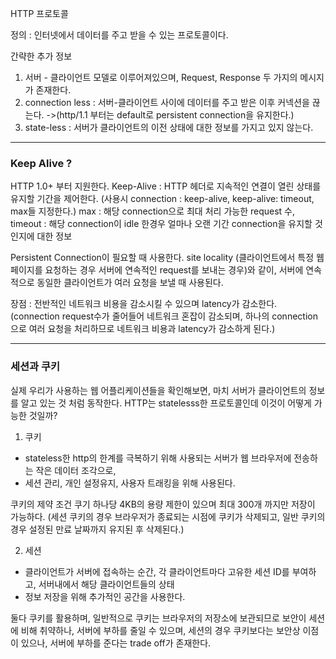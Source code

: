 HTTP 프로토콜 

정의 : 인터넷에서 데이터를 주고 받을 수 있는 프로토콜이다.

간략한 추가 정보
1. 서버 - 클라이언트 모델로 이루어져있으며, Request, Response 두 가지의 메시지가 존재한다. 
2. connection less : 서버-클라이언트 사이에 데이터를 주고 받은 이후 커넥션을 끊는다.
   ->(http/1.1 부터는 default로 persistent connection을 유지한다.)
3. state-less : 서버가 클라이언트의 이전 상태에 대한 정보를 가지고 있지 않는다. 

---
### Keep Alive ? 

HTTP 1.0+ 부터 지원한다.
Keep-Alive : HTTP 헤더로 지속적인 연결이 열린 상태를 유지할 기간을 제어한다. 
(사용시 connection : keep-alive, keep-alive: timeout, max들 지정한다.)
max : 해당 connection으로 최대 처리 가능한 request 수,
timeout : 해당 connection이 idle 한경우 얼마나 오랜 기간 connection을 유지할 것인지에 대한 정보 

Persistent Connection이 필요할 때 사용한다. 
site locality (클라이언트에서 특정 웹페이지를 요청하는 경우 서버에 연속적인 request를 보내는 경우)와 같이, 
서버에 연속적으로 동일한 클라이언트가 여러 요청을 보낼 때 사용된다. 


장점 : 전반적인 네트워크 비용을 감소시킬 수 있으며 latency가 감소한다.
(connection request수가 줄어들어 네트워크 혼잡이 감소되며, 하나의 connection으로 여러 요청을 처리하므로 
네트워크 비용과 latency가 감소하게 된다.)

--------
### 세션과 쿠키

실제 우리가 사용하는 웹 어플리케이션들을 확인해보면, 마치 서버가 클라이언트의 정보를 알고 있는 것 처럼 동작한다.
HTTP는 statelesss한 프로토콜인데 이것이 어떻게 가능한 것일까?

1. 쿠키 
- stateless한 http의 한계를 극복하기 위해 사용되는 서버가 웹 브라우저에 전송하는 작은 데이터 조각으로, 
- 세션 관리, 개인 설정유지, 사용자 트래킹을 위해 사용된다.

쿠키의 제약 조건
쿠기 하나당 4KB의 용량 제한이 있으며 최대 300개 까지만 저장이 가능하다.
(세션 쿠키의 경우 브라우저가 종료되는 시점에 쿠키가 삭제되고, 일반 쿠키의 경우 설정된 만료 날짜까지 유지된 후 삭제된다.)

2. 세션 
- 클라이언트가 서버에 접속하는 순간, 각 클라이언트마다 고유한 세션 ID를 부여하고, 서버내에서 해당 클라이언트들의 상태
- 정보 저장을 위해 추가적인 공간을 사용한다. 

둘다 쿠키를 활용하며, 일반적으로 쿠키는 브라우저의 저장소에 보관되므로 보안이 세션에 비해 취약하나, 서버에 부하를 줄일 수 있으며,
세션의 경우 쿠키보다는 보안상 이점이 있으나, 서버에 부하를 준다는 trade off가 존재한다. 
